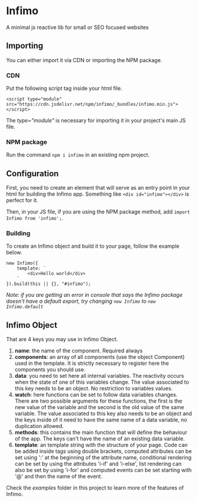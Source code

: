 # Infimo
A minimal js reactive lib for small or SEO focused websites

## Importing
You can either import it via CDN or importing the NPM package.

### CDN
Put the following script tag inside your html file.
```
<script type="module" src="https://cdn.jsdelivr.net/npm/infimo/_bundles/infimo.min.js"></script>
```

The *type="module"* is necessary for importing it in your project's main JS file.

### NPM package
Run the command `npm i infimo` in an existing npm project.

## Configuration
First, you need to create an element that will serve as an entry point in your html for building the Infimo app.
Something like `<div id="infimo"></div>` is perfect for it.

Then, in your JS file, if you are using the NPM package method, add `import Infimo from 'infimo';`.

### Building
To create an Infimo object and build it to your page, follow the example below.
```
new Infimo({
    template: `
        <div>Hello world</div>
    `
}).build(this || {}, "#infimo");
```

_Note: if you are getting an error in console that says the Infimo package doesn't have a default export, try changing `new Infimo` to `new Infimo.default`_

## Infimo Object
That are 4 keys you may use in Infimo Object.
1. **name**: the name of the component. Required always
2. **components**: an array of all components (use the object Component) used in the template. It is strictly necessary to register here the components you should use.
3. **data**: you need to set here all internal variables. The reactivity occurs when the state of one of this variables change. The value associated to this key needs to be an object. No restriction to variables values.
4. **watch**: here functions can be set to follow data variables changes. There are two possible arguments for these functions, the first is the new value of the variable and the second is the old value of the same variable. The value associated to this key also needs to be an object and the keys inside of it need to have the same name of a data variable, no duplication allowed.
5. **methods**: this contains the main function that will define the behaviour of the app.
The keys can't have the name of an existing data variable.
6. **template**: an template string with the structure of your page. Code can be added inside tags using double brackets, computed attributes can be set using ':' at the beginning of the attribute name, conditional rendering can be set by using the attributes 'i-if' and 'i-else', list rendering can also be set by using 'i-for' and computed events can be set starting with '@' and then the name of the event.

Check the _examples_ folder in this project to learn more of the features of Infimo.